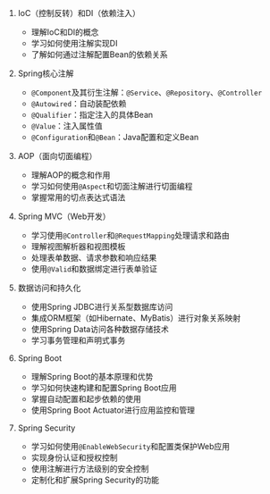 1. IoC（控制反转）和DI（依赖注入）
   - 理解IoC和DI的概念
   - 学习如何使用注解实现DI
   - 了解如何通过注解配置Bean的依赖关系

2. Spring核心注解
   - `@Component`及其衍生注解：`@Service`、`@Repository`、`@Controller`
   - `@Autowired`：自动装配依赖
   - `@Qualifier`：指定注入的具体Bean
   - `@Value`：注入属性值
   - `@Configuration`和`@Bean`：Java配置和定义Bean

3. AOP（面向切面编程）
   - 理解AOP的概念和作用
   - 学习如何使用`@Aspect`和切面注解进行切面编程
   - 掌握常用的切点表达式语法

4. Spring MVC（Web开发）
   - 学习使用`@Controller`和`@RequestMapping`处理请求和路由
   - 理解视图解析器和视图模板
   - 处理表单数据、请求参数和响应结果
   - 使用`@Valid`和数据绑定进行表单验证

5. 数据访问和持久化
   - 使用Spring JDBC进行关系型数据库访问
   - 集成ORM框架（如Hibernate、MyBatis）进行对象关系映射
   - 使用Spring Data访问各种数据存储技术
   - 学习事务管理和声明式事务

6. Spring Boot
   - 理解Spring Boot的基本原理和优势
   - 学习如何快速构建和配置Spring Boot应用
   - 掌握自动配置和起步依赖的使用
   - 使用Spring Boot Actuator进行应用监控和管理

7. Spring Security
   - 学习如何使用`@EnableWebSecurity`和配置类保护Web应用
   - 实现身份认证和授权控制
   - 使用注解进行方法级别的安全控制
   - 定制化和扩展Spring Security的功能
